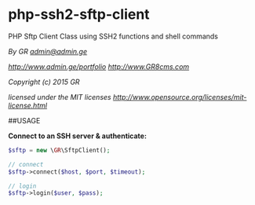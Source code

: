 # php-ssh2-sftp-client
PHP Sftp Client Class using SSH2 functions and shell commands

*By GR admin@admin.ge*

*http://www.admin.ge/portfolio* 
*http://www.GR8cms.com*

*Copyright (c) 2015 GR*

*licensed under the MIT licenses*
*http://www.opensource.org/licenses/mit-license.html*

##USAGE

**Connect to an SSH server & authenticate:**

```php
$sftp = new \GR\SftpClient();

// connect
$sftp->connect($host, $port, $timeout);

// login
$sftp->login($user, $pass);
```
